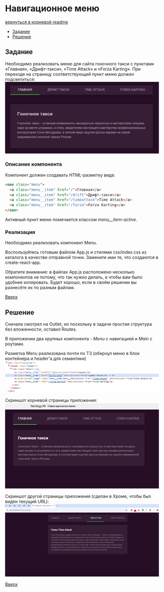 <a name="top"></a>
# Навигационное меню

[вернуться в корневой readme](../README.md)


- [Задание](#задание)
- [Решение](#решение)

## Задание
Необходимо реализовать меню для сайта гоночного такси с пунктами «Главная», «Дрифт-такси», «Time Attack» и «Forza Karting». При переходе на страницу соответствующий пункт меню должен подсветиться:
![Menu](./doc/menu.jpg)

### Описание компонента
Компонент должен создавать HTML-разметку вида:
```html
<nav class="menu">
  <a class="menu__item" href="/">Главная</a>
  <a class="menu__item" href="/drift">Дрифт-такси</a>
  <a class="menu__item" href="/timeattack">Time Attack</a>
  <a class="menu__item" href="/forza">Forza Karting</a>
</nav>
```
Активный пункт меню помечается классом *menu__item-active*.

### Реализация
Необходимо реализовать компонент Menu.

Воспользуйтесь готовым файлом App.js и стилями css/index.css из каталога в качестве отправной точки. Замените ими те, что создаются в create-react-app.

Обратите внимание: в файлах App.js расположено несколько компонентов не потому, что так нужно делать, а чтобы вам было удобнее копировать. Будет хорошо, если в своём решении вы разнесёте их по разным файлам.

[Вверх](#top)

## Решение

Сначала смотрел на Outlet, но поскольку в задаче простая структура без вложенности, оставил Routes.

В приложении два крупных компонента - *Menu* с навигацией и *Main* с роутами.

Разметка Menu реализована почти по ТЗ (обернул меню в блок контейнера и header'a для семантики)
![Menu html code](./doc/app_menu_html.jpg)  

Скриншот корневой страницы приложения:
![Index_page](./doc/app_index.jpg)

Скриншот другой страницы приложения (сделан в Хроме, чтобы был виден текущий URL):
![Page3](./doc/app_page3.jpg)

[Вверх](#top)